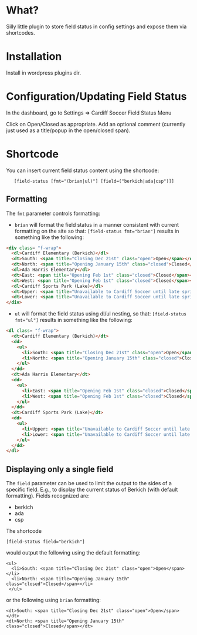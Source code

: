 # What?

Silly little plugin to store field status in config settings and expose them via shortcodes.


# Installation

Install in wordpress plugins dir.


# Configuration/Updating Field Status

In the dashboard, go to Settings => Cardiff Soccer Field Status Menu

Click on Open/Closed as appropriate.  Add an optional comment (currently just used as a 
title/popup in the open/closed span).

# Shortcode

You can insert current field status content using the shortcode:

```
   [field-status [fmt="(brian|ul)"] [field=("berkich|ada|csp")]]
```

## Formatting

The `fmt` parameter controls formatting:

* `brian` will format the field status in a manner consistent with
  current formatting on the site so that: `[field-status fmt="brian"]`
  results in something like the following:


```html
<div class= "f-wrap">
  <dl>Cardiff Elementary (Berkich)</dl>
  <dt>South: <span title="Closing Dec 21st" class="open">Open</span></dt>
  <dt>North: <span title="Opening January 15th" class="closed">Closed</span></dt>
  <dl>Ada Harris Elementary</dl>
  <dt>East: <span title="Opening Feb 1st" class="closed">Closed</span></dt>
  <dt>West: <span title="Opening Feb 1st" class="closed">Closed</span></dt>
  <dl>Cardiff Sports Park (Lake)</dl>
  <dt>Upper: <span title="Unavailable to Cardiff Soccer until late spring" class="closed">Closed</span></dt>
  <dt>Lower: <span title="Unavailable to Cardiff Soccer until late spring" class="closed">Closed</span></dt>
</div>
```

* `ul` will format the field status using dl/ul nesting, so that:
  `[field-status fmt="ul"]` results in something like the following:

```html
<dl class= "f-wrap">
  <dt>Cardiff Elementary (Berkich)</dt>
  <dd>
    <ul>
      <li>South: <span title="Closing Dec 21st" class="open">Open</span></li>
      <li>North: <span title="Opening January 15th" class="closed">Closed</span></li>
    </ul>
  </dd>
  <dt>Ada Harris Elementary</dt>
  <dd>
    <ul>
      <li>East: <span title="Opening Feb 1st" class="closed">Closed</span></li>
      <li>West: <span title="Opening Feb 1st" class="closed">Closed</span></li>
    </ul>
  </dd>
  <dt>Cardiff Sports Park (Lake)</dt>
  <dd>
    <ul>
      <li>Upper: <span title="Unavailable to Cardiff Soccer until late spring" class="closed">Closed</span></li>
      <li>Lower: <span title="Unavailable to Cardiff Soccer until late spring" class="closed">Closed</span></li>
    </ul>
  </dd>
</dl>
```

## Displaying only a single field

The `field` parameter can be used to limit the output to the sides of a
specific field.  E.g., to display the current status of Berkich (with
default formatting).  Fields recognized are:

* berkich
* ada
* csp

The shortcode

```
[field-status field="berkich"]
```

would output the following using the default formatting:

```
<ul>
  <li>South: <span title="Closing Dec 21st" class="open">Open</span></li>
  <li>North: <span title="Opening January 15th" class="closed">Closed</span></li>
 </ul>
```

or the following using `brian` formatting:

```
<dt>South: <span title="Closing Dec 21st" class="open">Open</span></dt>
<dt>North: <span title="Opening January 15th" class="closed">Closed</span></dt>
```

